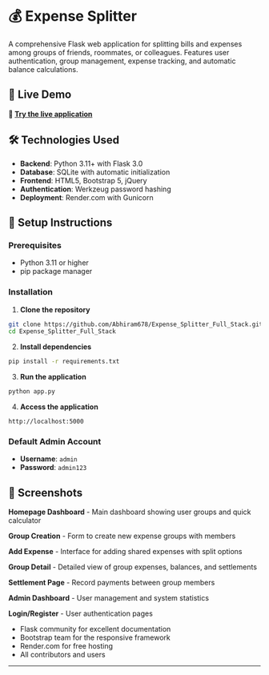 # 💰 Expense Splitter

A comprehensive Flask web application for splitting bills and expenses among groups of friends, roommates, or colleagues. Features user authentication, group management, expense tracking, and automatic balance calculations.

## 🌟 Live Demo

**🔗 [Try the live application](https://expense-splitter-full-stack.onrender.com)**

## 🛠️ Technologies Used

- **Backend**: Python 3.11+ with Flask 3.0
- **Database**: SQLite with automatic initialization
- **Frontend**: HTML5, Bootstrap 5, jQuery
- **Authentication**: Werkzeug password hashing
- **Deployment**: Render.com with Gunicorn

## 🚀 Setup Instructions

### Prerequisites
- Python 3.11 or higher
- pip package manager

### Installation

1. **Clone the repository**
```bash
git clone https://github.com/Abhiram678/Expense_Splitter_Full_Stack.git
cd Expense_Splitter_Full_Stack
```

2. **Install dependencies**
```bash
pip install -r requirements.txt
```

3. **Run the application**
```bash
python app.py
```

4. **Access the application**
```
http://localhost:5000
```

### Default Admin Account
- **Username**: `admin`
- **Password**: `admin123`

## 📸 Screenshots

<!-- Add your screenshots here with descriptions -->

**Homepage Dashboard** - Main dashboard showing user groups and quick calculator

**Group Creation** - Form to create new expense groups with members

**Add Expense** - Interface for adding shared expenses with split options

**Group Detail** - Detailed view of group expenses, balances, and settlements

**Settlement Page** - Record payments between group members

**Admin Dashboard** - User management and system statistics

**Login/Register** - User authentication pages

- Flask community for excellent documentation
- Bootstrap team for the responsive framework
- Render.com for free hosting
- All contributors and users

---

